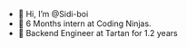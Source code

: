 - 👋 Hi, I’m @Sidi-boi
- 🌱 6 Months intern at Coding Ninjas.
- 🌱 Backend Engineer at Tartan for 1.2 years



<!---
Sidi-boi/Sidi-boi is a ✨ special ✨ repository because its `README.md` (this file) appears on your GitHub profile.
You can click the Preview link to take a look at your changes.
--->
